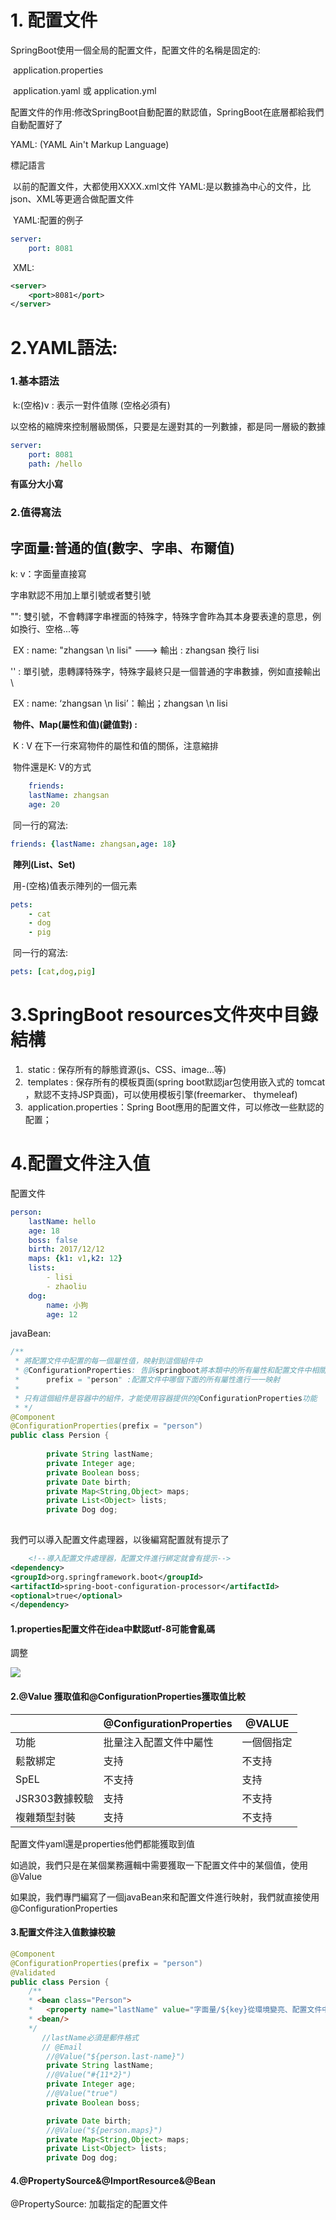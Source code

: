 # **1. 配置文件**

SpringBoot使用一個全局的配置文件，配置文件的名稱是固定的:

​	application.properties

​	application.yaml 或 application.yml 

配置文件的作用:修改SpringBoot自動配置的默認值，SpringBoot在底層都給我們自動配置好了

YAML: (YAML Ain't Markup Language)

標記語言

​	以前的配置文件，大都使用XXXX.xml文件
​	YAML:是以數據為中心的文件，比json、XML等更適合做配置文件

​	YAML:配置的例子

```yaml
server:
    port: 8081
```


​	XML:

```xml
<server>
    <port>8081</port>
</server>
```



# 2.YAML語法:

### 1.**基本語法**

​	k:(空格)v : 表示一對件值隊	(空格必須有)

以空格的縮牌來控制層級關係，只要是左邊對其的一列數據，都是同一層級的數據

```yaml
server:
    port: 8081
    path: /hello
```

**有區分大小寫**



### 2.**值得寫法**

## 	字面量:普通的值(數字、字串、布爾值)

k: v：字面量直接寫

字串默認不用加上單引號或者雙引號

"": 雙引號，不會轉譯字串裡面的特殊字，特殊字會昨為其本身要表達的意思，例如換行、空格...等

​	EX : name: "zhangsan \n lisi" ---> 輸出 : zhangsan 換行 lisi

'' : 單引號，患轉譯特殊字，特殊字最終只是一個普通的字串數據，例如直接輸出 \

​	EX : name: ‘zhangsan \n lisi’：輸出；zhangsan \n lisi



​	**物件、Map(屬性和值)(鍵值對) :**

​		K : V 在下一行來寫物件的屬性和值的關係，注意縮排

​		物件還是K: V的方式

```yaml
    friends:
    lastName: zhangsan
    age: 20
```

​		同一行的寫法:

```yaml
friends: {lastName: zhangsan,age: 18}
```

​	**陣列(List、Set)**

​		用-(空格)值表示陣列的一個元素

```yaml
pets:
    - cat
    - dog
    - pig
```

​		同一行的寫法:

```yaml
pets: [cat,dog,pig]
```

# 3.SpringBoot resources文件夾中目錄結構

1. ​	static : 保存所有的靜態資源(js、CSS、image...等)
2. ​    templates : 保存所有的模板頁面(spring boot默認jar包使用嵌入式的    tomcat ，默認不支持JSP頁面)，可以使用模板引擎(freemarker、 thymeleaf)
3. ​    application.properties：Spring Boot應用的配置文件，可以修改一些默認的配置；

# 4.配置文件注入值

配置文件

```yaml
person:
    lastName: hello
    age: 18
    boss: false
    birth: 2017/12/12
    maps: {k1: v1,k2: 12}
    lists:
        ‐ lisi
        ‐ zhaoliu
    dog:
        name: 小狗
        age: 12
```

javaBean:

```java
/**
 * 將配置文件中配置的每一個屬性值，映射到這個組件中
 * @ConfigurationProperties: 告訴springboot將本類中的所有屬性和配置文件中相關的配置進行綁定
 * 		prefix = "person" :配置文件中哪個下面的所有屬性進行一一映射
 * 
 * 只有這個組件是容器中的組件，才能使用容器提供的@ConfigurationProperties功能
 * */
@Component
@ConfigurationProperties(prefix = "person")
public class Persion {
	
	    private String lastName;
	    private Integer age;
	    private Boolean boss;
	    private Date birth;
	    private Map<String,Object> maps;
	    private List<Object> lists;
	    private Dog dog;
    
```

我們可以導入配置文件處理器，以後編寫配置就有提示了

```xml
	<!--導入配置文件處理器，配置文件進行綁定就會有提示-->
<dependency>
<groupId>org.springframework.boot</groupId>
<artifactId>spring-boot-configuration-processor</artifactId>
<optional>true</optional>
</dependency>

```

#### 1.properties配置文件在idea中默認utf-8可能會亂碼

調整

![](images\pic001.png)

#### 2.@Value 獲取值和@ConfigurationProperties獲取值比較

|                | @ConfigurationProperties | @VALUE     |
| :------------- | ------------------------ | ---------- |
| 功能           | 批量注入配置文件中屬性   | 一個個指定 |
| 鬆散綁定       | 支持                     | 不支持     |
| SpEL           | 不支持                   | 支持       |
| JSR303數據較驗 | 支持                     | 不支持     |
| 複雜類型封裝   | 支持                     | 不支持     |

配置文件yaml還是properties他們都能獲取到值

如過說，我們只是在某個業務邏輯中需要獲取一下配置文件中的某個值，使用@Value

如果說，我們專門編寫了一個javaBean來和配置文件進行映射，我們就直接使用  @ConfigurationProperties

#### 3.配置文件注入值數據校驗

```java
@Component
@ConfigurationProperties(prefix = "person")
@Validated
public class Persion {
	/**
	* <bean class="Person">
	* 	<property name="lastName" value="字面量/${key}從環境變亮、配置文件中獲取/#{SpEL}"></property>
	* <bean/>
	*/
	   //lastName必須是郵件格式
	   // @Email
	    //@Value("${person.last-name}")
	    private String lastName;
	    //@Value("#{11*2}")
	    private Integer age;
	    //@Value("true")
	    private Boolean boss;

	    private Date birth;
	    //@Value("${person.maps}")
	    private Map<String,Object> maps;
	    private List<Object> lists;
	    private Dog dog;
```

#### 4.@PropertySource&@ImportResource&@Bean

@PropertySource: 加載指定的配置文件

